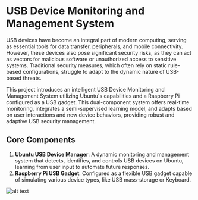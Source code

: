 # USB Device Monitoring and Management System

USB devices have become an integral part of modern computing, serving as essential tools for data transfer, peripherals, and mobile connectivity. However, these devices also pose significant security risks, as they can act as vectors for malicious software or unauthorized access to sensitive systems. Traditional security measures, which often rely on static rule-based configurations, struggle to adapt to the dynamic nature of USB-based threats.

This project introduces an intelligent USB Device Monitoring and Management System utilizing Ubuntu's capabilities and a Raspberry Pi configured as a USB gadget. This dual-component system offers real-time monitoring, integrates a semi-supervised learning model, and adapts based on user interactions and new device behaviors, providing robust and adaptive USB security management.

## Core Components
1. **Ubuntu USB Device Manager**: A dynamic monitoring and management system that detects, identifies, and controls USB devices on Ubuntu, learning from user input to automate future responses.
2. **Raspberry Pi USB Gadget**: Configured as a flexible USB gadget capable of simulating various device types, like USB mass-storage or Keyboard.

![alt text](https://github.com/halelitzhaki/Halel-USB-Protection/main/bolb/USB_Protection_Image.jpg?raw=true)
